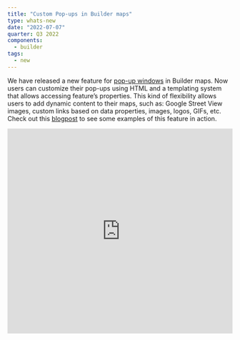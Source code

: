 ```yaml
---
title: "Custom Pop-ups in Builder maps"
type: whats-new
date: "2022-07-07"
quarter: Q3 2022
components:
  - builder
tags:
  - new
---
```


We have released a new feature for [pop-up windows](/carto-user-manual/maps/map-settings/#interactions) in Builder maps. Now users can customize their pop-ups using HTML and a templating system that allows accessing feature’s properties. This kind of flexibility allows users to add dynamic content to their maps, such as: Google Street View images, custom links based on data properties, images, logos, GIFs, etc. Check out this [blogpost](https://carto.com/blog/google-street-view-pop-ups-with-carto/) to see some examples of this feature in action.

<div class='video-wrapper'>
  <iframe src="https://player.vimeo.com/video/759208359?h=ab6839b29d" width="100%" height="460" frameborder="0" allow="autoplay; fullscreen" allowfullscreen></iframe>
</div>